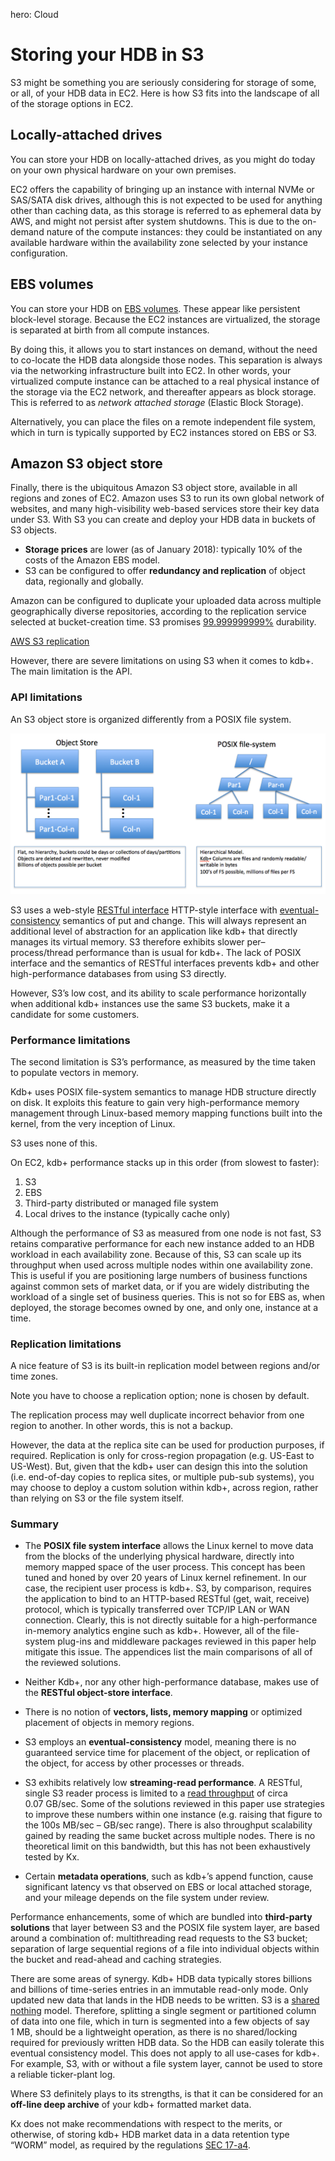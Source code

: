 hero: <i class="fa fa-cloud"></i> Cloud

# Storing your HDB in S3



S3 might be something you are seriously considering for storage of some,
or all, of your HDB data in EC2. Here is how S3 fits into the landscape
of all of the storage options in EC2.


## Locally-attached drives

You can store your HDB on locally-attached drives, as you might do today on your own physical hardware on your own premises. 

EC2 offers the capability of bringing up an instance with internal NVMe or SAS/SATA disk drives, although this is not expected to be used for anything other than caching data, as this storage is referred to as ephemeral data by AWS, and might not persist after system shutdowns. This is due to the on-demand nature of the compute instances: they could be instantiated on any available hardware within the availability zone selected by your instance configuration.


## EBS volumes

You can store your HDB on [EBS volumes](http://docs.aws.amazon.com/AWSEC2/latest/UserGuide/RootDeviceStorage.html). These appear like persistent block-level storage. Because the EC2 instances are virtualized, the storage is separated at birth from all compute instances. 

By doing this, it allows you to start instances on demand, without the need to co-locate the HDB data alongside those nodes. This separation is always via the networking infrastructure built into EC2. In other words, your virtualized compute instance can be attached to a real physical instance of the storage via the EC2 network, and thereafter appears as block storage. This is referred to as _network attached storage_ (Elastic Block Storage). 

Alternatively, you can place the files on a remote independent file system, which in turn is typically supported by EC2 instances stored on EBS or S3.


## Amazon S3 object store

Finally, there is the ubiquitous Amazon S3 object store, available in all regions and zones of EC2. Amazon uses S3 to run its own global network of websites, and many high-visibility web-based services store their key data under S3. With S3 you can create and deploy your HDB data in buckets of S3 objects. 

-   **Storage prices** are lower (as of January 2018): typically 10% of the costs of the Amazon EBS model.
-   S3 can be configured to offer **redundancy and replication** of object data, regionally and globally.

Amazon can  be configured to duplicate your uploaded data across multiple geographically diverse repositories, according to the replication service selected at bucket-creation time. S3 promises [99.999999999%](https://aws.amazon.com/s3/faqs/) durability. 

<i class="fa fa-hand-o-right"></i> [AWS S3 replication](https://docs.aws.amazon.com/AmazonS3/latest/dev/crr.html)

However, there are severe limitations on using S3 when it comes to kdb+.
The main limitation is the API. 


### API limitations

An S3 object store is organized differently from a POSIX file system. 

[![S3 object store](img/media/image7.png)](img/media/image7.png "Click to expand")

S3 uses a web-style [RESTful interface](https://en.m.wikipedia.org/wiki/Representational_state_transfer "Wikipedia") HTTP-style interface with [eventual-&#8203;consistency](https://en.wikipedia.org/wiki/Eventual_consistency "Wikipedia") semantics of put and change. 
This will always represent an additional level of abstraction for an application like kdb+ that directly manages its virtual memory. 
S3 therefore exhibits slower per–process/thread performance than is usual for kdb+. The lack of POSIX interface and the semantics of RESTful interfaces prevents kdb+ and other high-performance databases from using S3 directly. 

However, S3’s low cost, and its ability to scale performance horizontally when additional kdb+ instances use the same S3 buckets, make it a candidate for some customers.


### Performance limitations

The second limitation is S3’s performance, as measured by the time taken to populate vectors in memory. 

Kdb+ uses POSIX file-system semantics to manage HDB structure directly on disk. It exploits this feature to gain very high-performance memory management through Linux-based memory mapping functions built into the kernel, from the very inception of Linux.

S3 uses none of this.

On EC2, kdb+ performance stacks up in this order (from slowest to faster):

1.  S3
2.  EBS
3.  Third-party distributed or managed file system
4.  Local drives to the instance (typically cache only)

Although the performance of S3 as measured from one node is not fast, S3 retains comparative performance for each new instance added to an HDB workload in each availability zone. Because of this, S3 can scale up its throughput when used across multiple nodes within one availability zone. This is useful if you are positioning large numbers of business functions against common sets of market data, or if you are widely distributing the workload of a single set of business queries. This is not so for EBS as, when deployed, the storage becomes owned by one, and only one, instance at a time.


### Replication limitations

A nice feature of S3 is its built-in replication model between regions
and/or time zones. 

Note you have to choose a replication option; none is chosen by default.

The replication process may well duplicate incorrect behavior from one region to another. In other words, this is not a backup.

However, the data at the replica site can be used for production
purposes, if required. Replication is only for cross-region propagation
(e.g. US-East to US-West). But, given that the kdb+ user can design this
into the solution (i.e. end-of-day copies to replica sites, or multiple
pub-sub systems), you may choose to deploy a custom solution within
kdb+, across region, rather than relying on S3 or the file system
itself.


### Summary

-   The **POSIX file system interface** allows the Linux kernel to move data
    from the blocks of the underlying physical hardware, directly into
    memory mapped space of the user process. This concept has been tuned
    and honed by over 20 years of Linux kernel refinement. In our case,
    the recipient user process is kdb+. S3, by comparison, requires the
    application to bind to an HTTP-based RESTful (get, wait, receive)
    protocol, which is typically transferred over TCP/IP LAN or WAN
    connection. Clearly, this is not directly suitable for a
    high-performance in-memory analytics engine such as kdb+. However,
    all of the file-system plug-ins and middleware packages reviewed in
    this paper help mitigate this issue. The appendices list the main
    comparisons of all of the reviewed solutions.

-   Neither Kdb+, nor any other high-performance database, makes use of the **RESTful object-store interface**.

-   There is no notion of **vectors, lists, memory mapping** or optimized placement of objects in memory regions.

-   S3 employs an **eventual-consistency** model, meaning there is no guaranteed service time for placement of the object, or replication of the object, for access by other processes or threads.

-   S3 exhibits relatively low **streaming-read performance**. A RESTful, single S3 reader process is limited to a [read throughput](http://blog.zachbjornson.com/2015/12/29/cloud-storage-performance.html) of circa 0.07&nbsp;GB/sec. Some of the solutions reviewed in this paper use strategies to improve these numbers within one instance (e.g. raising that figure to the 100s&nbsp;MB/sec – GB/sec range). There is also throughput scalability gained by reading the same bucket across multiple nodes. There is no theoretical limit on this bandwidth, but this has not been exhaustively tested by Kx.

-   Certain **metadata operations**, such as kdb+’s append function, cause significant latency vs that observed on EBS or local attached storage, and your mileage depends on the file system under review.

Performance enhancements, some of which are bundled into **third-party
solutions** that layer between S3 and the POSIX file system layer, are
based around a combination of: multithreading read requests to the S3
bucket; separation of large sequential regions of a file into individual
objects within the bucket and read-ahead and caching strategies.

There are some areas of synergy. Kdb+ HDB data typically stores billions
and billions of time-series entries in an immutable read-only mode. Only
updated new data that lands in the HDB needs to be written. S3 is a
[shared nothing](https://en.wikipedia.org/wiki/Shared-nothing_architecture "Wikipedia") model. Therefore, splitting a single segment or
partitioned column of data into one file, which in turn is segmented
into a few objects of say 1&nbsp;MB, should be a lightweight operation, as
there is no shared/locking required for previously written HDB data. So
the HDB can easily tolerate this eventual consistency model. This does
not apply to all use-cases for kdb+. For example, S3, with or without a
file system layer, cannot be used to store a reliable ticker-plant log.

Where S3 definitely plays to its strengths, is that it can
be considered for an **off-line deep archive** of your kdb+ formatted market
data.

Kx does not make recommendations with respect to
the merits, or otherwise, of storing kdb+ HDB market data in a data
retention type “WORM” model, as required by the regulations [SEC 17-a4](https://en.wikipedia.org/wiki/SEC_Rule_17a-4 "Wikipedia").


